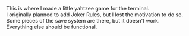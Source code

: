This is where I made a little yahtzee game for the terminal.  
I originally planned to add Joker Rules, but I lost the motivation to do so.  
Some pieces of the save system are there, but it doesn't work.  
Everything else should be functional.  
